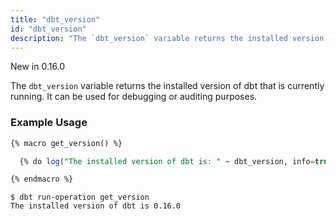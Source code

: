 ```yaml
---
title: "dbt_version"
id: "dbt_version"
description: "The `dbt_version` variable returns the installed version of dbt."
---
```


<Changelog>New in 0.16.0</Changelog>

The `dbt_version` variable returns the installed version of dbt that is
currently running. It can be used for debugging or auditing purposes.

### Example Usage

<File name="macros/get_version.sql">

```sql
{% macro get_version() %}

  {% do log("The installed version of dbt is: " ~ dbt_version, info=true) %}

{% endmacro %}
```

</File>


```
$ dbt run-operation get_version
The installed version of dbt is 0.16.0
```
